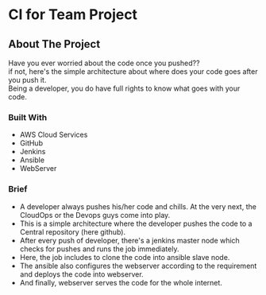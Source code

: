 # CI for Team Project
<!-- ABOUT THE PROJECT -->
## About The Project
Have you ever worried about the code once you pushed??<br />
if not, here's the simple architecture about where does your code goes after you push it.<br />
Being a developer, you do have full rights to know what goes with your code.<br />
### Built With
* AWS Cloud Services
* GitHub
* Jenkins
* Ansible
* WebServer
### Brief
* A developer always pushes his/her code and chills. At the very next, the CloudOps or the Devops guys come into play.
* This is a simple architecture where the developer pushes the code to a Central repository (here github).
* After every push of developer, there's a jenkins master node which checks for pushes and runs the job immediately.
* Here, the job includes to clone the code into ansible slave node.
* The ansible also configures the webserver according to the requirement and deploys the code into webserver.
* And finally, webserver serves the code for the whole internet.
